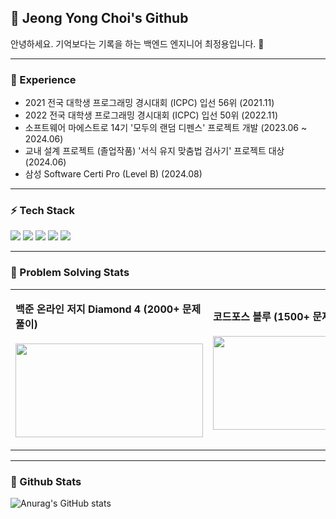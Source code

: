<h2 align="left">👋 Jeong Yong Choi's Github </h2>

<div>

안녕하세요. 기억보다는 기록을 하는 백엔드 엔지니어 최정용입니다. 👋
</div>

----

 <h3 align="left">🚀 Experience </h3>
 
 - 2021 전국 대학생 프로그래밍 경시대회 (ICPC) 입선 56위 (2021.11)
 - 2022 전국 대학생 프로그래밍 경시대회 (ICPC) 입선 50위 (2022.11)
 - 소프트웨어 마에스트로 14기 '모두의 랜덤 디펜스' 프로젝트 개발 (2023.06 ~ 2024.06)
 - 교내 설계 프로젝트 (졸업작품) '서식 유지 맞춤법 검사기' 프로젝트 대상 (2024.06)
 - 삼성 Software Certi Pro (Level B) (2024.08)

---

<h3 align="left">⚡️ Tech Stack </h3>
<div align=left> 
  <img src="https://img.shields.io/badge/java-007396?style=for-the-badge&logo=java&logoColor=white"> 
  <img src="https://img.shields.io/badge/c++-00599C?style=for-the-badge&logo=c%2B%2B&logoColor=white">
  <img src="https://img.shields.io/badge/mysql-4479A1?style=for-the-badge&logo=mysql&logoColor=white"> 
  <img src="https://img.shields.io/badge/spring-6DB33F?style=for-the-badge&logo=spring&logoColor=white"> 
  <img src="https://img.shields.io/badge/amazonaws-232F3E?style=for-the-badge&logo=amazonaws&logoColor=white"> 
</div>

---

<h3 align="left">📌 Problem Solving Stats</h3>

<table>
<tr>
<td>

**백준 온라인 저지 Diamond 4 (2000+ 문제 풀이)**<br><br>
<a href="https://solved.ac/profile/aj4941">
<img src="http://mazassumnida.wtf/api/v2/generate_badge?boj=aj4941" width="300px" height="150px">
</a>

</td>
<td>

**코드포스 블루 (1500+ 문제 풀이)**<br><br>
<a href="https://codeforces.com/profile/aj4941">
<img src="https://cf.leed.at?id=aj4941" width="300px" height="150px">
</a>

</td>
</tr>
</table>

---

 <h3 align="left">📌 Github Stats </h3>

![Anurag's GitHub stats](https://github-readme-stats.vercel.app/api?username=aj4941&show_icons=true&theme=radical)
